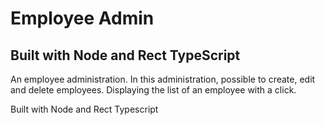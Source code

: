 # Employee Admin

## Built with Node and Rect TypeScript

An employee administration. In this administration, possible to create, edit and delete employees. Displaying the list of an employee with a click.

Built with Node and Rect Typescript

